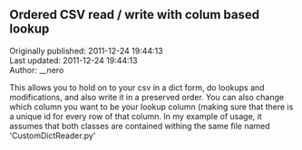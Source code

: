 ## Ordered CSV read / write with colum based lookup  
Originally published: 2011-12-24 19:44:13  
Last updated: 2011-12-24 19:44:13  
Author: __nero   
  
This allows you to hold on to your csv in a dict form, do lookups and modifications, and also write it in a preserved order. You can also change which column you want to be your lookup column (making sure that there is a unique id for every row of that column. In my example of usage, it assumes that both classes are contained withing the same file named 'CustomDictReader.py'